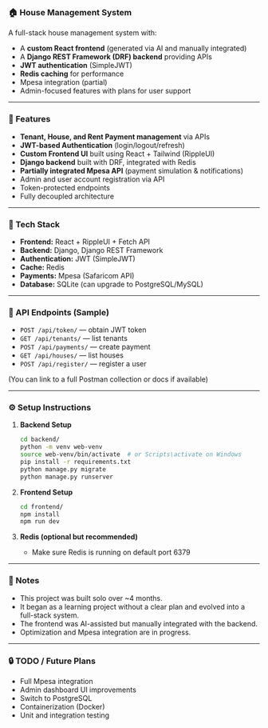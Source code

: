 ### 🏠 **House Management System**

A full-stack house management system with:

* A **custom React frontend** (generated via AI and manually integrated)
* A **Django REST Framework (DRF) backend** providing APIs
* **JWT authentication** (SimpleJWT)
* **Redis caching** for performance
* Mpesa integration (partial)
* Admin-focused features with plans for user support

---

### 🚀 Features

* **Tenant, House, and Rent Payment management** via APIs
* **JWT-based Authentication** (login/logout/refresh)
* **Custom Frontend UI** built using React + Tailwind (RippleUI)
* **Django backend** built with DRF, integrated with Redis
* **Partially integrated Mpesa API** (payment simulation & notifications)
* Admin and user account registration via API
* Token-protected endpoints
* Fully decoupled architecture

---

### 📁 Tech Stack

* **Frontend:** React + RippleUI + Fetch API
* **Backend:** Django, Django REST Framework
* **Authentication:** JWT (SimpleJWT)
* **Cache:** Redis
* **Payments:** Mpesa (Safaricom API)
* **Database:** SQLite (can upgrade to PostgreSQL/MySQL)

---

### 🧪 API Endpoints (Sample)

* `POST /api/token/` — obtain JWT token
* `GET /api/tenants/` — list tenants
* `POST /api/payments/` — create payment
* `GET /api/houses/` — list houses
* `POST /api/register/` — register a user

(You can link to a full Postman collection or docs if available)

---

### ⚙️ Setup Instructions

1. **Backend Setup**

   ```bash
   cd backend/
   python -m venv web-venv
   source web-venv/bin/activate  # or Scripts\activate on Windows
   pip install -r requirements.txt
   python manage.py migrate
   python manage.py runserver
   ```

2. **Frontend Setup**

   ```bash
   cd frontend/
   npm install
   npm run dev
   ```

3. **Redis (optional but recommended)**

   * Make sure Redis is running on default port 6379

---

### 📌 Notes

* This project was built solo over \~4 months.
* It began as a learning project without a clear plan and evolved into a full-stack system.
* The frontend was AI-assisted but manually integrated with the backend.
* Optimization and Mpesa integration are in progress.

---

### 🔒 TODO / Future Plans

* Full Mpesa integration
* Admin dashboard UI improvements
* Switch to PostgreSQL
* Containerization (Docker)
* Unit and integration testing


